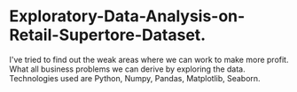 # Exploratory-Data-Analysis-on-Retail-Supertore-Dataset.
I've tried to find out the weak areas where we can work to make more profit. What all business problems we can derive by exploring the data. Technologies used are Python, Numpy, Pandas, Matplotlib, Seaborn.
